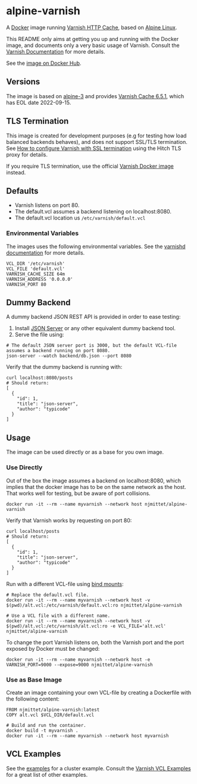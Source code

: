 # alpine-varnish

A [Docker](https://www.docker.com/) image running
[Varnish HTTP Cache](https://www.varnish-cache.org/), based on [Alpine Linux](http://alpinelinux.org/).

This README only aims at getting you up and running with the Docker image, and documents only a very basic usage of Varnish. Consult the [Varnish Documentation](https://varnish-cache.org/docs/) for more details.

See the [image on Docker Hub](https://hub.docker.com/r/njmittet/alpine-varnish/).

## Versions

The image is based on [alpine-3](https://hub.docker.com/_/alpine) and provides [Varnish Cache 6.5.1](https://varnish-cache.org/releases/rel6.5.1.html), which has EOL date 2022-09-15.

## TLS Termination

This image is created for development purposes (e.g for testing how load balanced backends behaves), and does not support SSL/TLS termination. See [How to configure Varnish with SSL termination](https://stackoverflow.com/questions/61977794/how-to-configure-varnish-with-ssl-termination-on-ubuntu-18-04) using the Hitch TLS proxy for details.

If you require TLS termination, use the official [Varnish Docker image](https://hub.docker.com/_/varnish) instead.

## Defaults

- Varnish listens on port 80.
- The default.vcl assumes a backend listening on localhost:8080.
- The default.vcl location us `/etc/varnish/default.vcl`

### Environmental Variables

The images uses the following environmental variables. See the [varnishd documentation](https://varnish-cache.org/docs/6.0/reference/varnishd.html) for more details.

```DOCKER
VCL_DIR '/etc/varnish'
VCL_FILE 'default.vcl'
VARNISH_CACHE_SIZE 64m
VARNISH_ADDRESS '0.0.0.0'
VARNISH_PORT 80
```

## Dummy Backend

A dummy backend JSON REST API is provided in order to ease testing:

1. Install [JSON Server](https://github.com/typicode/json-server) or any other equivalent dummy backend tool.
2. Serve the file using:

```SH
# The default JSON server port is 3000, but the default VCL-file assumes a backend running on port 8080.
json-server --watch backend/db.json --port 8080
```

Verify that the dummy backend is running with:

```SH
curl localhost:8080/posts
# Should return:
[
  {
    "id": 1,
    "title": "json-server",
    "author": "typicode"
  }
]
```

## Usage

The image can be used directly or as a base for you own image.

### Use Directly

Out of the box the image assumes a backend on localhost:8080, which implies that the docker image has to be on the same network as the host. That works well for testing, but be aware of port collisions.

```SH
docker run -it --rm --name myvarnish --network host njmittet/alpine-varnish
```

Verify that Varnish works by requesting on port 80:

```SH
curl localhost/posts
# Should return:
[
  {
    "id": 1,
    "title": "json-server",
    "author": "typicode"
  }
]
```

Run with a different VCL-file using [bind mounts](https://docs.docker.com/v17.09/engine/admin/volumes/bind-mounts/):

```SH
# Replace the default.vcl file.
docker run -it --rm --name myvarnish --network host -v $(pwd)/alt.vcl:/etc/varnish/default.vcl:ro njmittet/alpine-varnish

# Use a VCL file with a different name.
docker run -it --rm --name myvarnish --network host -v $(pwd)/alt.vcl:/etc/varnish/alt.vcl:ro -e VCL_FILE='alt.vcl' njmittet/alpine-varnish
```

To change the port Varnish listens on, both the Varnish port and the port exposed by Docker must be changed:

```SH
docker run -it --rm --name myvarnish --network host -e VARNISH_PORT=9000 --expose=9000 njmittet/alpine-varnish
```

### Use as Base Image

Create an image containing your own VCL-file by creating a Dockerfile with the following content:

```DOCKER
FROM njmittet/alpine-varnish:latest
COPY alt.vcl $VCL_DIR/default.vcl
```

```SH
# Build and run the container.
docker build -t myvarnish .
docker run -it --rm --name myvarnish --network host myvarnish
```

## VCL Examples

See the [examples](https://github.com/njmittet/alpine-varnish/tree/master/examples) for a cluster example. Consult the [Varnish VCL Examples](http://varnish-cache.org/trac/wiki/VCLExamples) for a great list of other examples.
